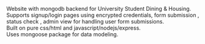 Website with mongodb backend for University Student Dining & Housing. <br />
Supports signup/login pages using encrypted credentials, form submission , status check , admin view for handling user form submissions. <br />
Built on pure css/html and javascript/nodejs/express. <br />
Uses mongoose package for data modeling. <br />
